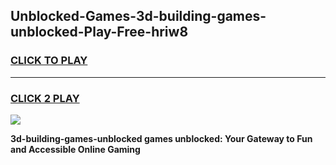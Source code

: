 
## Unblocked-Games-3d-building-games-unblocked-Play-Free-hriw8
<h3>
<a href="https://premium76.site?title=3d-building-games-unblocked&ref=20A">CLICK TO PLAY</a></h3>
<hr>

<h3>
<a href="https://premium76.site?title=3d-building-games-unblocked&ref=20A">CLICK 2 PLAY</a>
  
</h3>

<a href="https://premium76.site?title=3d-building-games-unblocked&ref=20A"><img src="https://clearcache.store/games.png"></a>


**3d-building-games-unblocked games unblocked: Your Gateway to Fun and Accessible Online Gaming**
